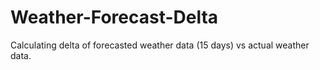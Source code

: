 # Weather-Forecast-Delta
Calculating delta of forecasted weather data (15 days) vs actual weather data.  
